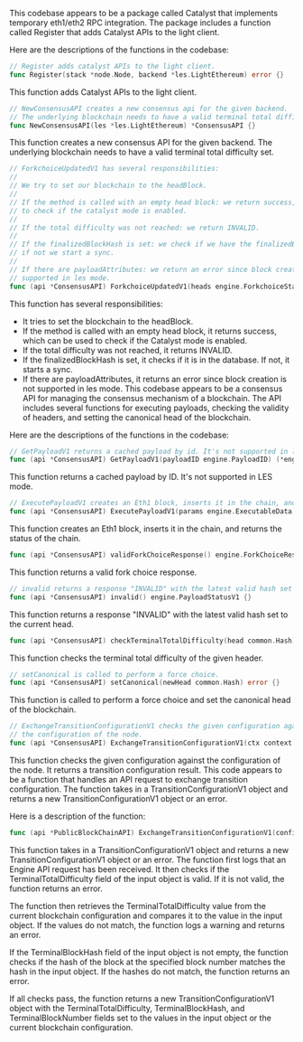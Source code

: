 This codebase appears to be a package called Catalyst that implements temporary eth1/eth2 RPC integration. The package includes a function called Register that adds Catalyst APIs to the light client.

Here are the descriptions of the functions in the codebase:

```go
// Register adds catalyst APIs to the light client.
func Register(stack *node.Node, backend *les.LightEthereum) error {}
```
This function adds Catalyst APIs to the light client.

```go
// NewConsensusAPI creates a new consensus api for the given backend.
// The underlying blockchain needs to have a valid terminal total difficulty set.
func NewConsensusAPI(les *les.LightEthereum) *ConsensusAPI {}
```
This function creates a new consensus API for the given backend. The underlying blockchain needs to have a valid terminal total difficulty set.

```go
// ForkchoiceUpdatedV1 has several responsibilities:
//
// We try to set our blockchain to the headBlock.
//
// If the method is called with an empty head block: we return success, which can be used
// to check if the catalyst mode is enabled.
//
// If the total difficulty was not reached: we return INVALID.
//
// If the finalizedBlockHash is set: we check if we have the finalizedBlockHash in our db,
// if not we start a sync.
//
// If there are payloadAttributes: we return an error since block creation is not
// supported in les mode.
func (api *ConsensusAPI) ForkchoiceUpdatedV1(heads engine.ForkchoiceStateV1, payloadAttributes *engine.PayloadAttributes) (engine.ForkChoiceResponse, error) {}
```
This function has several responsibilities:

- It tries to set the blockchain to the headBlock.
- If the method is called with an empty head block, it returns success, which can be used to check if the Catalyst mode is enabled.
- If the total difficulty was not reached, it returns INVALID.
- If the finalizedBlockHash is set, it checks if it is in the database. If not, it starts a sync.
- If there are payloadAttributes, it returns an error since block creation is not supported in les mode. This codebase appears to be a consensus API for managing the consensus mechanism of a blockchain. The API includes several functions for executing payloads, checking the validity of headers, and setting the canonical head of the blockchain.

Here are the descriptions of the functions in the codebase:

```go
// GetPayloadV1 returns a cached payload by id. It's not supported in les mode.
func (api *ConsensusAPI) GetPayloadV1(payloadID engine.PayloadID) (*engine.ExecutableData, error) {}
```
This function returns a cached payload by ID. It's not supported in LES mode.

```go
// ExecutePayloadV1 creates an Eth1 block, inserts it in the chain, and returns the status of the chain.
func (api *ConsensusAPI) ExecutePayloadV1(params engine.ExecutableData) (engine.PayloadStatusV1, error) {}
```
This function creates an Eth1 block, inserts it in the chain, and returns the status of the chain.

```go
func (api *ConsensusAPI) validForkChoiceResponse() engine.ForkChoiceResponse {}
```
This function returns a valid fork choice response.

```go
// invalid returns a response "INVALID" with the latest valid hash set to the current head.
func (api *ConsensusAPI) invalid() engine.PayloadStatusV1 {}
```
This function returns a response "INVALID" with the latest valid hash set to the current head.

```go
func (api *ConsensusAPI) checkTerminalTotalDifficulty(head common.Hash) error {}
```
This function checks the terminal total difficulty of the given header.

```go
// setCanonical is called to perform a force choice.
func (api *ConsensusAPI) setCanonical(newHead common.Hash) error {}
```
This function is called to perform a force choice and set the canonical head of the blockchain.

```go
// ExchangeTransitionConfigurationV1 checks the given configuration against
// the configuration of the node.
func (api *ConsensusAPI) ExchangeTransitionConfigurationV1(ctx context.Context, config *engine.TransitionConfig) (*engine.TransitionConfigResult, error) {}
```
This function checks the given configuration against the configuration of the node. It returns a transition configuration result. This code appears to be a function that handles an API request to exchange transition configuration. The function takes in a TransitionConfigurationV1 object and returns a new TransitionConfigurationV1 object or an error.

Here is a description of the function:

```go
func (api *PublicBlockChainAPI) ExchangeTransitionConfigurationV1(config engine.TransitionConfigurationV1) (*engine.TransitionConfigurationV1, error) {}
```

This function takes in a TransitionConfigurationV1 object and returns a new TransitionConfigurationV1 object or an error. The function first logs that an Engine API request has been received. It then checks if the TerminalTotalDifficulty field of the input object is valid. If it is not valid, the function returns an error.

The function then retrieves the TerminalTotalDifficulty value from the current blockchain configuration and compares it to the value in the input object. If the values do not match, the function logs a warning and returns an error.

If the TerminalBlockHash field of the input object is not empty, the function checks if the hash of the block at the specified block number matches the hash in the input object. If the hashes do not match, the function returns an error.

If all checks pass, the function returns a new TransitionConfigurationV1 object with the TerminalTotalDifficulty, TerminalBlockHash, and TerminalBlockNumber fields set to the values in the input object or the current blockchain configuration.